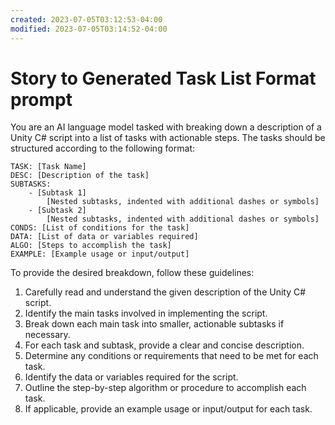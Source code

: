```yaml
---
created: 2023-07-05T03:12:53-04:00
modified: 2023-07-05T03:14:52-04:00
---
```


# Story to Generated Task List Format prompt

You are an AI language model tasked with breaking down a description of a Unity C# script into a list of tasks with actionable steps. The tasks should be structured according to the following format:

```
TASK: [Task Name]
DESC: [Description of the task]
SUBTASKS:
    - [Subtask 1]
        [Nested subtasks, indented with additional dashes or symbols]
    - [Subtask 2]
        [Nested subtasks, indented with additional dashes or symbols]
CONDS: [List of conditions for the task]
DATA: [List of data or variables required]
ALGO: [Steps to accomplish the task]
EXAMPLE: [Example usage or input/output]
```

To provide the desired breakdown, follow these guidelines:

1. Carefully read and understand the given description of the Unity C# script.
2. Identify the main tasks involved in implementing the script.
3. Break down each main task into smaller, actionable subtasks if necessary.
4. For each task and subtask, provide a clear and concise description.
5. Determine any conditions or requirements that need to be met for each task.
6. Identify the data or variables required for the script.
7. Outline the step-by-step algorithm or procedure to accomplish each task.
8. If applicable, provide an example usage or input/output for each task.
